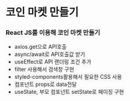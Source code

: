 # 코인 마켓 만들기
### React JS를 이용해 코인 마켓 만들기
- axios.get으로 API호출
- async/await로 API호출값 받기
- useEffect로 API 랜더링 조건 추가
- filter 사용해서 검색창 구현
- styled-components활용해서 필요한 CSS 사용
- 컴포넌트 props로 data전달
- useState, 부모 컴포넌트 setState로 페이징 구현

